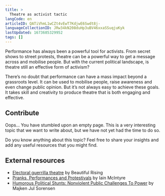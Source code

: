 ```yaml
---
title: >
  Theatre as activist tactic
langCode: en
articleID: QATiVhmL1wCZt4vEwT7KdjwE6Swdt8j-
languageCollectionID: JRw34kN208duHp3uBV46xxaSSuqjuKyk
lastUpdated: 1673685329952
tags: []
---
```


Performance has always been a powerful tool for activists. From secret shows to street protests, theatre can be a powerful way to get a message across and mobilise people. But with the current political landscape, is theatre still an effective form of activism?

There’s no doubt that performance can have a mass impact beyond a grassroots level. It can be used to mobilise people, raise awareness and even change public opinion. But it’s not always easy to achieve these goals. It takes skill and creativity to produce theatre that is both engaging and effective.

## **Contribute**

Oops… You have stumbled upon an empty page. This is a very interesting topic that we want to write about, but we have not yet had the time to do so.

Do you know anything about this topic? Feel free to share your insights and add any useful resources that you might find.

## External resources

-   [Electoral guerrilla theatre](https://beautifulrising.org/tool/electoral-guerrilla-theatre) by Beautiful Rising
-   [Pranks, Performances and Protestivals](https://commonslibrary.org/pranks-performances-and-protestivals-public-events/) by Iain McIntyre
-   [Humorous Political Stunts: Nonviolent Public Challenges To Power](https://commonslibrary.org/humorous-political-stunts-nonviolent-public-challenges-to-power/) by Majken Jul Sorensen